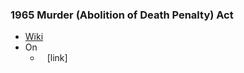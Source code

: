 ### 1965 Murder (Abolition of Death Penalty) Act
- [Wiki](https://en.wikipedia.org/wiki/Murder_(Abolition_of_Death_Penalty)_Act_1965)
- On
    - ` ` [link]
